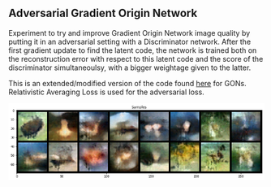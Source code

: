 ## Adversarial Gradient Origin Network

Experiment to try and improve Gradient Origin Network image quality by putting it in an adversarial setting with a Discriminator network. After the first gradient update to find the latent code, the network is trained both on the
reconstruction error with respect to this latent code and the score of the discriminator simultaneoulsy, with a
bigger weightage given to the latter.

This is an extended/modified version of the code found [here](https://github.com/cwkx/GON) for GONs. Relativistic
Averaging Loss is used for the adversarial loss. 

![](https://github.com/krishnan-meep/AdversarialGON/blob/master/images/samples_1.png)